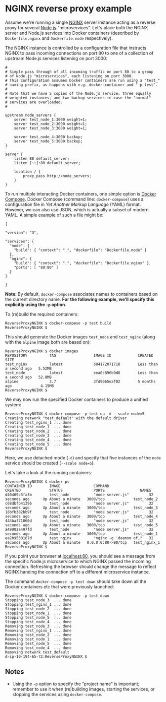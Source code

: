 # NGINX reverse proxy example

Assume we're running a single [NGINX](https://www.nginx.com/) server instance acting as a reverse proxy for several [Node.js](https://nodejs.org/en/) "microservices". Let's place both the NGINX server and Node.js services into Docker containers (described by `Dockerfile.nginx` and `Dockerfile.node` respectively).

The NGINX instance is controlled by a configuration file that instructs NGINX to pass incoming connections on port 80 to one of a collection of upstream Node.js services listening on port 3000:

	#
	# Simple pass through of all incoming traffic on port 80 to a group
	# of Node.js "microservices", each listening on port 3000.
	# This configuration assumes Docker containers are run using a "test_"
	# naming prefix, as happens with e.g. docker-container and "-p test".
	#
	# Note that we have 5 copies of the Node.js service; three equally
	# weighted instances, and two backup services in case the "normal"
	# services are overloaded.
	#

	upstream node_servers {
		server test_node_1:3000 weight=1;
		server test_node_2:3000 weight=1;
		server test_node_3:3000 weight=1;

		server test_node_4:3000 backup;
		server test_node_5:3000 backup;
	}

	server {
		listen 80 default_server;
		listen [::]:80 default_server;

		location / {
			proxy_pass http://node_servers;
		}
	}

To run multiple interacting Docker containers, one simple option is [Docker Compose](https://docs.docker.com/compose/). Docker Compose (command line: `docker-compose`) uses a configuration file in _Yet Another Markup Language_ (YAML) format. However, we can also use JSON, which is actually a subset of modern YAML. A simple example of such a file might be:

	{

	"version": "3",

	"services": {
	  "node": {
	    "build": { "context": ".", "dockerfile": "Dockerfile.node" }
	  },
	  "nginx": {
	    "build": { "context": ".", "dockerfile": "Dockerfile.nginx" },
	    "ports": [ "80:80" ]
	  }
	}
	
	}

**Note**: By default, `docker-compose` associates names to containers based on the current directory name. **For the following example, we'll specify this explicitly using the `-p` option**.

To (re)build the required containers:

	ReverseProxyNGINX $ docker-compose -p test build
	ReverseProxyNGINX $ 

This should generate the Docker images `test_node` and `test_nginx` (along with the `alpine` image both are based on):

	ReverseProxyNGINX $ docker images
	REPOSITORY          TAG                 IMAGE ID            CREATED                  SIZE
	test_nginx          latest              b84172071718        Less than a second ago   5.52MB
	test_node           latest              eea0c896b9d8        Less than a second ago   52.8MB
	alpine              3.7                 3fd9065eaf02        5 months ago             4.15MB
	ReverseProxyNGINX $

We may now run the specified Docker containers to produce a unified system:

	ReverseProxyNGINX $ docker-compose -p test up -d --scale node=5
	Creating network "test_default" with the default driver
	Creating test_nginx_1 ... done
	Creating test_node_1  ... done
	Creating test_node_2  ... done
	Creating test_node_3  ... done
	Creating test_node_4  ... done
	Creating test_node_5  ... done
	ReverseProxyNGINX $ 

Here, we use detached mode (`-d`) and specify that five instances of the `node` service should be created (`--scale node=5`).

Let's take a look at the running containers:

	ReverseProxyNGINX $ docker ps
	CONTAINER ID        IMAGE               COMMAND                  CREATED             STATUS              PORTS                NAMES
	d40469c3fa3b        test_node           "node server.js"         32 seconds ago      Up About a minute   3000/tcp             test_node_2
	c68dbfb41396        test_node           "node server.js"         32 seconds ago      Up About a minute   3000/tcp             test_node_3
	18bfb382bb9f        test_node           "node server.js"         32 seconds ago      Up About a minute   3000/tcp             test_node_4
	444baf71060d        test_node           "node server.js"         32 seconds ago      Up About a minute   3000/tcp             test_node_5
	a49002a497fd        test_node           "node server.js"         32 seconds ago      Up About a minute   3000/tcp             test_node_1
	ea2b9530167d        test_nginx          "nginx -g 'daemon of…"   32 seconds ago      Up About a minute   0.0.0.0:80->80/tcp   test_nginx_1
	ReverseProxyNGINX $

If you point your browser at [localhost:80](http://localhost:80), you should see a message from the specific Node.js microservice to which NGINX passed the incoming connection. Refreshing the browser should change the message to reflect NGINX handing the connection off to a different microservice instance.

The command `docker-compose -p test down` should take down all the Docker containers etc that were previously launched:

	ReverseProxyNGINX $ docker-compose -p test down
	Stopping test_node_3  ... done
	Stopping test_nginx_1 ... done
	Stopping test_node_2  ... done
	Stopping test_node_1  ... done
	Stopping test_node_5  ... done
	Stopping test_node_4  ... done
	Removing test_node_3  ... done
	Removing test_nginx_1 ... done
	Removing test_node_2  ... done
	Removing test_node_1  ... done
	Removing test_node_5  ... done
	Removing test_node_4  ... done
	Removing network test_default
	d-ip-10-194-65-72:ReverseProxyNGINX $ 

## Notes
  - Using the `-p` option to specify the "project name" is important; remember to use it when (re)building images, starting the services, or stopping the services using `docker-compose`.
